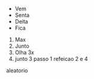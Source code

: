 - Vem
- Senta
- Deita
- Fica

1. Max
2. Junto
3. Olha 3x
4. junto 3 passo 
1 refeicao 
	2 e 4

aleatorio
